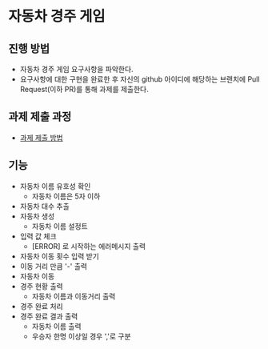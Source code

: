 # 자동차 경주 게임
## 진행 방법
* 자동차 경주 게임 요구사항을 파악한다.
* 요구사항에 대한 구현을 완료한 후 자신의 github 아이디에 해당하는 브랜치에 Pull Request(이하 PR)를 통해 과제를 제출한다.

## 과제 제출 과정
* [과제 제출 방법](https://github.com/next-step/nextstep-docs/tree/master/precourse)

## 기능
* 자동차 이름 유호성 확인
  * 자동차 이름은 5자 이하
* 자동차 대수 추출
* 자동차 생성
  * 자동차 이름 설정트
* 입력 값 체크
  * [ERROR] 로 시작하는 에러메시지 출력
* 자동차 이동 횟수 입력 받기
* 이동 거리 만큼 '-' 출력 
* 자동차 이동
* 경주 현황 출력
  * 자동차 이름과 이동거리 출력
* 경주 완료 처리
* 경주 완료 결과 출력
  * 자동차 이름 출력
  * 우승자 한명 이상일 경우 ','로 구분